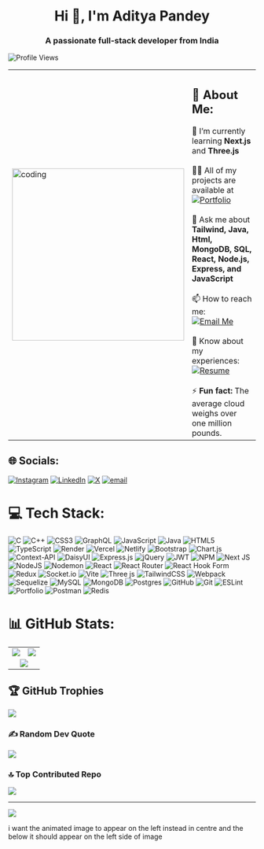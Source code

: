 <h1 align="center">Hi 👋, I'm Aditya Pandey</h1>
<h3 align="center">A passionate full-stack developer from India</h3>

<p align="left">
  <img src="https://komarev.com/ghpvc/?username=aditya08pandey&label=Profile%20Views&color=ff69b4&style=for-the-badge" alt="Profile Views" />
</p>

<table>
  <tr>
    <td>
      <img alt="coding" width="350" src="https://user-images.githubusercontent.com/55389276/140866485-8fb1c876-9a8f-4d6a-98dc-08c4981eaf70.gif">
    </td>
    <td>
      <h2>💫 About Me:</h2>
      🌱 I’m currently learning <b>Next.js</b> and <b>Three.js</b> <br/><br/>
      👨‍💻 All of my projects are available at <br/>
      <a href="https://aditya-portfolio-alpha.vercel.app">
        <img src="https://img.shields.io/badge/My%20Portfolio-%23000000?style=for-the-badge&logo=vercel" alt="Portfolio"/>
      </a>
      <br/><br/>
      💬 Ask me about <b>Tailwind, Java, Html, MongoDB, SQL, React, Node.js, Express, and JavaScript</b> <br/><br/>
      📫 How to reach me: <br/>
      <a href="mailto:adityapandeyy0802@gmail.com">
        <img src="https://img.shields.io/badge/Email%20Me-D14836?style=for-the-badge&logo=gmail&logoColor=white" alt="Email Me"/>
      </a>
      <br/><br/>
      📄 Know about my experiences: <br/>
      <a href="https://drive.google.com/file/d/1zNI5gWlSTpTVgvg8GtxqOXvRH6kWn4CO/view?usp=sharing">
        <img src="https://img.shields.io/badge/My%20Resume-%230A66C2?style=for-the-badge&logo=google-drive&logoColor=white" alt="Resume"/>
      </a>
      <br/><br/>
      ⚡ <b>Fun fact:</b> The average cloud weighs over one million pounds.
    </td>
  </tr>
</table>


## 🌐 Socials:
[![Instagram](https://img.shields.io/badge/Instagram-%23E4405F.svg?logo=Instagram&logoColor=white)](https://instagram.com/adityapandey6944) [![LinkedIn](https://img.shields.io/badge/LinkedIn-%230077B5.svg?logo=linkedin&logoColor=white)](https://linkedin.com/in/aditya08pandey) [![X](https://img.shields.io/badge/X-black.svg?logo=X&logoColor=white)](https://x.com/AdityaPand22960) [![email](https://img.shields.io/badge/Email-D14836?logo=gmail&logoColor=white)](mailto:adityapandeyy0802@gmail.com) 

# 💻 Tech Stack:
![C](https://img.shields.io/badge/c-%2300599C.svg?style=for-the-badge&logo=c&logoColor=white) ![C++](https://img.shields.io/badge/c++-%2300599C.svg?style=for-the-badge&logo=c%2B%2B&logoColor=white) ![CSS3](https://img.shields.io/badge/css3-%231572B6.svg?style=for-the-badge&logo=css3&logoColor=white) ![GraphQL](https://img.shields.io/badge/-GraphQL-E10098?style=for-the-badge&logo=graphql&logoColor=white) ![JavaScript](https://img.shields.io/badge/javascript-%23323330.svg?style=for-the-badge&logo=javascript&logoColor=%23F7DF1E) ![Java](https://img.shields.io/badge/java-%23ED8B00.svg?style=for-the-badge&logo=openjdk&logoColor=white) ![HTML5](https://img.shields.io/badge/html5-%23E34F26.svg?style=for-the-badge&logo=html5&logoColor=white) ![TypeScript](https://img.shields.io/badge/typescript-%23007ACC.svg?style=for-the-badge&logo=typescript&logoColor=white) ![Render](https://img.shields.io/badge/Render-%46E3B7.svg?style=for-the-badge&logo=render&logoColor=white) ![Vercel](https://img.shields.io/badge/vercel-%23000000.svg?style=for-the-badge&logo=vercel&logoColor=white) ![Netlify](https://img.shields.io/badge/netlify-%23000000.svg?style=for-the-badge&logo=netlify&logoColor=#00C7B7) ![Bootstrap](https://img.shields.io/badge/bootstrap-%238511FA.svg?style=for-the-badge&logo=bootstrap&logoColor=white) ![Chart.js](https://img.shields.io/badge/chart.js-F5788D.svg?style=for-the-badge&logo=chart.js&logoColor=white) ![Context-API](https://img.shields.io/badge/Context--Api-000000?style=for-the-badge&logo=react) ![DaisyUI](https://img.shields.io/badge/daisyui-5A0EF8?style=for-the-badge&logo=daisyui&logoColor=white) ![Express.js](https://img.shields.io/badge/express.js-%23404d59.svg?style=for-the-badge&logo=express&logoColor=%2361DAFB) ![jQuery](https://img.shields.io/badge/jquery-%230769AD.svg?style=for-the-badge&logo=jquery&logoColor=white) ![JWT](https://img.shields.io/badge/JWT-black?style=for-the-badge&logo=JSON%20web%20tokens) ![NPM](https://img.shields.io/badge/NPM-%23CB3837.svg?style=for-the-badge&logo=npm&logoColor=white) ![Next JS](https://img.shields.io/badge/Next-black?style=for-the-badge&logo=next.js&logoColor=white) ![NodeJS](https://img.shields.io/badge/node.js-6DA55F?style=for-the-badge&logo=node.js&logoColor=white) ![Nodemon](https://img.shields.io/badge/NODEMON-%23323330.svg?style=for-the-badge&logo=nodemon&logoColor=%BBDEAD) ![React](https://img.shields.io/badge/react-%2320232a.svg?style=for-the-badge&logo=react&logoColor=%2361DAFB) ![React Router](https://img.shields.io/badge/React_Router-CA4245?style=for-the-badge&logo=react-router&logoColor=white) ![React Hook Form](https://img.shields.io/badge/React%20Hook%20Form-%23EC5990.svg?style=for-the-badge&logo=reacthookform&logoColor=white) ![Redux](https://img.shields.io/badge/redux-%23593d88.svg?style=for-the-badge&logo=redux&logoColor=white) ![Socket.io](https://img.shields.io/badge/Socket.io-black?style=for-the-badge&logo=socket.io&badgeColor=010101) ![Vite](https://img.shields.io/badge/vite-%23646CFF.svg?style=for-the-badge&logo=vite&logoColor=white) ![Three js](https://img.shields.io/badge/threejs-black?style=for-the-badge&logo=three.js&logoColor=white) ![TailwindCSS](https://img.shields.io/badge/tailwindcss-%2338B2AC.svg?style=for-the-badge&logo=tailwind-css&logoColor=white) ![Webpack](https://img.shields.io/badge/webpack-%238DD6F9.svg?style=for-the-badge&logo=webpack&logoColor=black) ![Sequelize](https://img.shields.io/badge/Sequelize-52B0E7?style=for-the-badge&logo=Sequelize&logoColor=white) ![MySQL](https://img.shields.io/badge/mysql-4479A1.svg?style=for-the-badge&logo=mysql&logoColor=white) ![MongoDB](https://img.shields.io/badge/MongoDB-%234ea94b.svg?style=for-the-badge&logo=mongodb&logoColor=white) ![Postgres](https://img.shields.io/badge/postgres-%23316192.svg?style=for-the-badge&logo=postgresql&logoColor=white) ![GitHub](https://img.shields.io/badge/github-%23121011.svg?style=for-the-badge&logo=github&logoColor=white) ![Git](https://img.shields.io/badge/git-%23F05033.svg?style=for-the-badge&logo=git&logoColor=white) ![ESLint](https://img.shields.io/badge/ESLint-4B3263?style=for-the-badge&logo=eslint&logoColor=white) ![Portfolio](https://img.shields.io/badge/Portfolio-%23000000.svg?style=for-the-badge&logo=firefox&logoColor=#FF7139) ![Postman](https://img.shields.io/badge/Postman-FF6C37?style=for-the-badge&logo=postman&logoColor=white) ![Redis](https://img.shields.io/badge/redis-%23DD0031.svg?style=for-the-badge&logo=redis&logoColor=white)
# 📊 GitHub Stats:

<table>
  <tr>
    <td>
      <img src="https://github-readme-stats.vercel.app/api?username=Aditya08pandey&theme=dark&hide_border=false&include_all_commits=false&count_private=false" />
    </td>
    <td>
      <img src="https://github-readme-streak-stats.herokuapp.com/?user=Aditya08pandey&theme=dark&hide_border=false" />
    </td>
  </tr>
  <tr>
    <td colspan="2" align="center">
      <img src="https://github-readme-stats.vercel.app/api/top-langs/?username=Aditya08pandey&theme=dark&hide_border=false&include_all_commits=false&count_private=false&layout=compact" />
    </td>
  </tr>
</table>

## 🏆 GitHub Trophies
![](https://github-profile-trophy.vercel.app/?username=Aditya08pandey&theme=radical&no-frame=false&no-bg=true&margin-w=4)

### ✍️ Random Dev Quote
![](https://quotes-github-readme.vercel.app/api?type=horizontal&theme=radical)

### 🔝 Top Contributed Repo
![](https://github-contributor-stats.vercel.app/api?username=Aditya08pandey&limit=5&theme=dark&combine_all_yearly_contributions=true)

---
[![](https://visitcount.itsvg.in/api?id=Aditya08pandey&icon=4&color=0)](https://visitcount.itsvg.in)

<!-- Proudly created with GPRM ( https://gprm.itsvg.in ) --> i want the animated image to appear on the left instead in centre and the below it should appear on the left side of image
